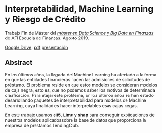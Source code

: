 # Interpretabilidad, Machine Learning y Riesgo de Crédito

Trabajo Fin de Máster del [*máster en Data Science y Big Data en Finanzas*](https://www.afiescueladefinanzas.es/master-big-data-finanzas) de AFI Escuela de Finanzas.
Agosto 2019.

[Google Drive](https://drive.google.com/open?id=1F8BcgD2goGgxj5KYPxBMmGbfkVIvTUIU).
[pdf](https://github.com/gustavovargas/tfm_afi/blob/master/TFM_Interpretabilidad.pdf)
[presentación](https://gustavovargas.github.io/tfm_afi/)


## Abstract

En los últimos años, la llegada del Machine Learning ha afectado a la forma en que las entidades financieras hacen las admisiones de solicitudes de préstamo. El problema reside en que estos modelos se consideran modelos de caja negra, esto es, que no podemos saber los motivos de determinada clasficación. Para atajar este problema, en los últimos años se han estado desarrollando paquetes de interpretabilidad para modelos de Machine Learning, cuya finalidad es hacer interpretables esas cajas negas.

En este trabajo usamos **eli5**, **Lime** y **shap** para conseguir explicaciones de nuestros modelos aplicadossobre la base de datos que proporciona la empresa de préstamos LendingClub.

